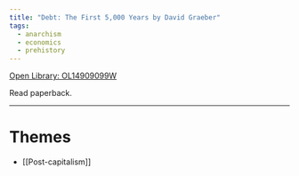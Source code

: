 ```yaml
---
title: "Debt: The First 5,000 Years by David Graeber"
tags:
  - anarchism
  - economics
  - prehistory
---
```

[Open Library: OL14909099W](https://openlibrary.org/works/OL14909099W/Debt)

Read paperback.

---
# Themes

* [[Post-capitalism]]